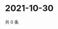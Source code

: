 # 2021-10-30

共 0 条

<!-- BEGIN WEIBO -->
<!-- 最后更新时间 Sat Oct 30 2021 01:15:18 GMT+0800 (China Standard Time) -->

<!-- END WEIBO -->
